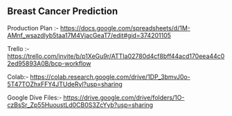 ## Breast Cancer Prediction

Production Plan :- https://docs.google.com/spreadsheets/d/1M-AMnf_wsazdIyb5taa17M4VjacGeaT7/edit#gid=374201105

Trello :- 
https://trello.com/invite/b/p1XeGu9r/ATTIa02780d4cf8bff44acd170eea44c02ed95893A0B/bcp-workflow

Colab:- https://colab.research.google.com/drive/1DP_3bmvJ0o-5T47TOZhxFFY4JTUdeRyl?usp=sharing

Google Dive Files:- https://drive.google.com/drive/folders/1O-czBsSr_Zp55HuoustLd0CB0S3ZcYyb?usp=sharing
